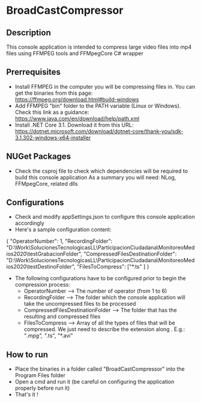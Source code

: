 # BroadCastCompressor
## Description
This console application is intended to compress large video files into mp4 files using FFMPEG tools and FFMpegCore C# wrapper

## Prerrequisites
- Install FFMPEG in the computer you will be compressing files in. You can get the binaries from this page: https://ffmpeg.org/download.html#build-windows
- Add FFMPEG "bin" folder to the PATH variable (Linux or Windows). Check this link as a guidance: https://www.java.com/en/download/help/path.xml
- Install .NET Core 3.1. Download it from this URL: https://dotnet.microsoft.com/download/dotnet-core/thank-you/sdk-3.1.302-windows-x64-installer

## NUGet Packages
 - Check the csproj file to check which dependencies will be required to build this console application As a summary you will need: NLog, FFMpegCore, related dlls
 
## Configurations
  - Check and modify appSettings.json to configure this console application accordingly
  - Here's a sample configuration content:
  
  {
    "OperatorNumber": 1,
    "RecordingFolder": "D:\\Work\\SolucionesTecnologicasLL\\ParticipacionCiudadana\\MonitoreoMedios2020\\testGrabacionFolder",
    "CompressedFilesDestinationFolder": "D:\\Work\\SolucionesTecnologicasLL\\ParticipacionCiudadana\\MonitoreoMedios2020\\testDestinoFolder",
    "FilesToCompress": ["*.ts" ]
  }
  
  - The following configurations have to be configured prior to begin the compression process:
    * OperatorNumber --> The number of operator (from 1 to 6)
    * RecordingFolder --> The folder which the console application will take the uncompressed files to be processed
    * CompressedFilesDestinationFolder --> The folder that has the resulting and compressed files
    * FilesToCompress --> Array of all the types of files that will be compressed. We just need to describe the extension along . E.g.: "*.mpg", "*.ts", "*.avi"
    
## How to run
  - Place the binaries in a folder called "BroadCastCompressor" into the Program Files folder
  - Open a cmd and run it (be careful on configuring the application properly before run it)
  - That's it !
